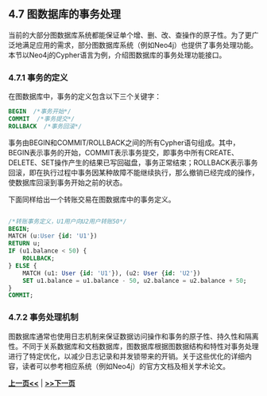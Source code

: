 ## 4.7 图数据库的事务处理
当前的大部分图数据库系统都能保证单个增、删、改、查操作的原子性。为了更广泛地满足应用的需求，部分图数据库系统（例如Neo4j）也提供了事务处理功能。本节以Neo4j的Cypher语言为例，介绍图数据库的事务处理功能接口。

### 4.7.1 事务的定义

在图数据库中，事务的定义包含以下三个关键字：

```SQL
BEGIN  /*事务开始*/
COMMIT  /*事务提交*/
ROLLBACK  /*事务回滚*/
```

事务由BEGIN和COMMIT/ROLLBACK之间的所有Cypher语句组成。其中，BEGIN表示事务的开始，COMMIT表示事务提交，即事务中所有CREATE、DELETE、SET操作产生的结果已写回磁盘，事务正常结束；ROLLBACK表示事务回滚，即在执行过程中事务因某种故障不能继续执行，那么撤销已经完成的操作，使数据库回滚到事务开始之前的状态。

下面同样给出一个转账交易在图数据库中的事务定义。

```SQL

/*转账事务定义，U1用户向U2用户转账50*/
BEGIN;
MATCH (u:User {id: 'U1'})
RETURN u;
IF (u1.balance < 50) {
    ROLLBACK;
} ELSE {
    MATCH (u1: User {id: 'U1'}), (u2: User {id: 'U2'})
    SET u1.balance = u1.balance - 50, u2.balance = u2.balance + 50;
}
COMMIT;
```

### 4.7.2  事务处理机制

图数据库通常也使用日志机制来保证数据访问操作和事务的原子性、持久性和隔离性。不同于关系数据库和文档数据库，图数据库根据图数据结构和特性对事务处理进行了特定优化，以减少日志记录和并发锁带来的开销。关于这些优化的详细内容，读者可以参考相应系统（例如Neo4j）的官方文档及相关学术论文。
<!-- 在图数据库中，事务是基于锁定机制来实现隔离性的。当一个事务访问某个节点或关系时，图数据库会自动为该节点或关系加锁，防止其他事务对其进行修改，直到当前事务提交或回滚。这种锁定机制确保了事务的隔离性，避免了并发访问导致的数据不一致问题。 -->

[**上一页<<**](chapter4.6-D.md) | [**>>下一页**](chapter5.1.md)



